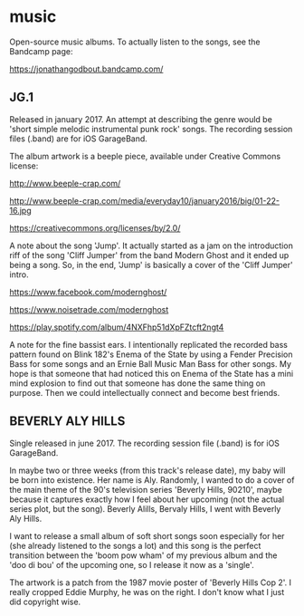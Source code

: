 # music

Open-source music albums. To actually listen to the songs, see the Bandcamp page:

https://jonathangodbout.bandcamp.com/

## JG.1

Released in january 2017. An attempt at describing the genre would be 'short simple melodic instrumental punk rock' songs. The recording session files (.band) are for iOS GarageBand. 

The album artwork is a beeple piece, available under Creative Commons license:

http://www.beeple-crap.com/

http://www.beeple-crap.com/media/everyday10/january2016/big/01-22-16.jpg

https://creativecommons.org/licenses/by/2.0/

A note about the song 'Jump'. It actually started as a jam on the introduction riff of the song 'Cliff Jumper' from the band Modern Ghost and it ended up being a song. So, in the end, 'Jump' is basically a cover of the 'Cliff Jumper' intro. 

https://www.facebook.com/modernghost/

https://www.noisetrade.com/modernghost

https://play.spotify.com/album/4NXFhp51dXpFZtcft2ngt4

A note for the fine bassist ears. I intentionally replicated the recorded bass pattern found on Blink 182's Enema of the State by using a Fender Precision Bass for some songs and an Ernie Ball Music Man Bass for other songs. My hope is that someone that had noticed this on Enema of the State has a mini mind explosion to find out that someone has done the same thing on purpose. Then we could intellectually connect and become best friends.

## BEVERLY ALY HILLS

Single released in june 2017. The recording session file (.band) is for iOS GarageBand. 

In maybe two or three weeks (from this track's release date), my baby will be born into existence. Her name is Aly. Randomly, I wanted to do a cover of the main theme of the 90's television series 'Beverly Hills, 90210', maybe because it captures exactly how I feel about her upcoming (not the actual series plot, but the song). Beverly Alills, Bervaly Hills, I went with Beverly Aly Hills. 

I want to release a small album of soft short songs soon especially for her (she already listened to the songs a lot) and this song is the perfect transition between the 'boom pow wham' of my previous album and the 'doo di bou' of the upcoming one, so I release it now as a 'single'. 

The artwork is a patch from the 1987 movie poster of 'Beverly Hills Cop 2'. I really cropped Eddie Murphy, he was on the right. I don't know what I just did copyright wise. 
